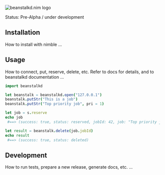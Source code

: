 
![beanstalkd.nim logo](https://raw.githubusercontent.com/tormaroe/beanstalkd.nim/master/gfx/logo.png)

Status: Pre-Alpha / under development

## Installation

How to install with nimble ...

## Usage

How to connect, put, reserve, delete, etc. Refer to docs for details, and to beanstalkd documentation ...

```nim
import beanstalkd

let beanstalk = beanstalkd.open("127.0.0.1")
beanstalk.putStr("This is a job")
beanstalk.putStr("Top priority job", pri = 1)

let job = s.reserve
echo job
 #==> (success: true, status: reserved, jobId: 42, job: "Top priority job")

let result = beanstalk.delete(job.jobId)
echo result
 #==> (success: true, status: deleted)
```

## Development

How to run tests, prepare a new release, generate docs, etc. ...
